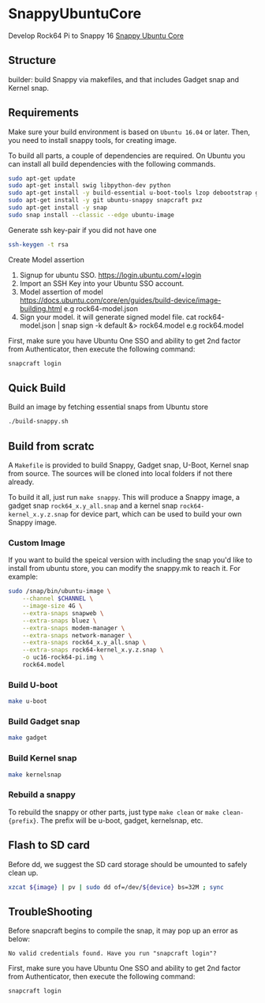 # SnappyUbuntuCore
Develop Rock64 Pi to Snappy 16 [Snappy Ubuntu Core](http://developer.ubuntu.com/snappy/) 

## Structure
builder: build Snappy via makefiles, and that includes Gadget snap and Kernel snap.  

## Requirements
Make sure your build environment is based on `Ubuntu 16.04` or later. Then, you need to install snappy tools, for creating image.

To build all parts, a couple of dependencies are required. On Ubuntu you can install all build dependencies with the following commands.

```bash
sudo apt-get update
sudo apt-get install swig libpython-dev python
sudo apt-get install -y build-essential u-boot-tools lzop debootstrap gcc-aarch64-linux-gnu device-tree-compiler
sudo apt-get install -y git ubuntu-snappy snapcraft pxz
sudo apt-get install -y snap
sudo snap install --classic --edge ubuntu-image
```

Generate ssh key-pair if you did not have one

```bash
ssh-keygen -t rsa
```

Create Model assertion

1. Signup for ubuntu SSO.
   https://login.ubuntu.com/+login
2. Import an SSH Key into your Ubuntu SSO account.
3. Model assertion of model
   https://docs.ubuntu.com/core/en/guides/build-device/image-building.html
   e.g rock64-model.json
4. Sign your model. it will generate signed model file.
   cat rock64-model.json | snap sign -k default &> rock64.model
   e.g rock64.model

First, make sure you have Ubuntu One SSO and ability to get 2nd factor from Authenticator, then execute the following command:
```bash
snapcraft login
```

## Quick Build

Build an image by fetching essential snaps from Ubuntu store
```bash
./build-snappy.sh
```

## Build from scratc
A `Makefile` is provided to build Snappy, Gadget snap, U-Boot, Kernel snap from source. The sources will be cloned into local folders if not there already.

To build it all, just run `make snappy`. This will produce a Snappy image, a gadget snap `rock64_x.y_all.snap` and a kernel snap `rock64-kernel_x.y.z.snap` for device part, which can be used to build your own Snappy image.

### Custom Image
If you want to build the speical version with including the snap you'd like to install from ubuntu store, you can modify the snappy.mk to reach it. For example:  

```bash
sudo /snap/bin/ubuntu-image \
	--channel $CHANNEL \
	--image-size 4G \
	--extra-snaps snapweb \
	--extra-snaps bluez \
	--extra-snaps modem-manager \
	--extra-snaps network-manager \
	--extra-snaps rock64_x.y_all.snap \
	--extra-snaps rock64-kernel_x.y.z.snap \
	-o uc16-rock64-pi.img \
	rock64.model
```

### Build U-boot

```bash
make u-boot
```

### Build Gadget snap

```bash
make gadget
```

### Build Kernel snap

```bash
make kernelsnap
```

### Rebuild a snappy
To rebuild the snappy or other parts, just type `make clean` or `make clean-{prefix}`. The prefix will be u-boot, gadget, kernelsnap, etc. 

## Flash to SD card
Before dd, we suggest the SD card storage should be umounted to safely clean up.

```bash
xzcat ${image} | pv | sudo dd of=/dev/${device} bs=32M ; sync
```
## TroubleShooting
Before snapcraft begins to compile the snap, it may pop up an error as below:
```
No valid credentials found. Have you run "snapcraft login"?
```

First, make sure you have Ubuntu One SSO and ability to get 2nd factor from Authenticator, then execute the following command:
```bash
snapcraft login
```
